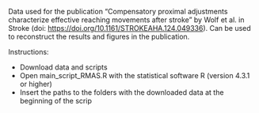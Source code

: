 Data used for the publication “Compensatory proximal adjustments characterize effective reaching movements after stroke” by Wolf et al. in Stroke (doi: https://doi.org/10.1161/STROKEAHA.124.049336). 
Can be used to reconstruct the results and figures in the publication.

Instructions:

- Download data and scripts
- Open main_script_RMAS.R with the statistical software R (version 4.3.1 or higher)
- Insert the paths to the folders with the downloaded data at the beginning of the scrip
